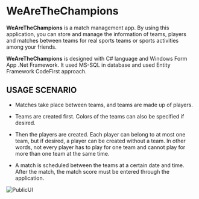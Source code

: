 # WeAreTheChampions

**WeAreTheChampions** is a match management app. 
By using this application, you can store and manage the information of teams, players and matches between teams for real sports teams or sports activities among your friends.

**WeAreTheChampions** is designed with C# language and Windows Form App .Net Framework. It used MS-SQL in database and used Entity Framework CodeFirst approach.

## USAGE SCENARIO

- Matches take place between teams, and teams are made up of players.

- Teams are created first. Colors of the teams can also be specified if desired.

- Then the players are created. Each player can belong to at most one team, but if desired, a player can be created without a team. In other words, not every player has to play for one team and cannot play for more than one team at the same time.

- A match is scheduled between the teams at a certain date and time. After the match, the match score must be entered through the application.

![PublicUI](https://github.com/karatasarzu/WeAreTheChampions/blob/master/WeAreTheChampions/Resources/WATC.gif)

